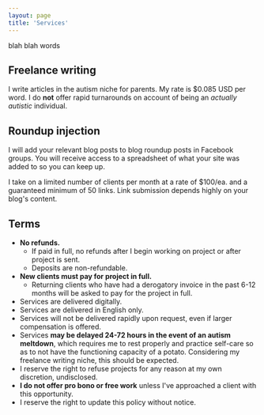 ```yaml
---
layout: page
title: 'Services'
---
```


blah blah words

## Freelance writing
I write articles in the autism niche for parents. My rate is $0.085 USD per word. I do **not** offer rapid turnarounds on account of being an *actually autistic* individual.

## Roundup injection
I will add your relevant blog posts to blog roundup posts in Facebook groups. You will receive access to a spreadsheet of what your site was added to so you can keep up.

I take on a limited number of clients per month at a rate of $100/ea. and a guaranteed minimum of 50 links. Link submission depends highly on your blog's content.

## Terms
* **No refunds.**
  * If paid in full, no refunds after I begin working on project or after project is sent.
  * Deposits are non-refundable.
* **New clients must pay for project in full.**
  * Returning clients who have had a derogatory invoice in the past 6-12 months will be asked to pay for the project in full.
* Services are delivered digitally.
* Services are delivered in English only.
* Services will not be delivered rapidly upon request, even if larger compensation is offered.
* Services **may be delayed 24-72 hours in the event of an autism meltdown**, which requires me to rest properly and practice self-care so as to not have the functioning capacity of a potato. Considering my freelance writing niche, this should be expected.
* I reserve the right to refuse projects for any reason at my own discretion, undisclosed.
* **I do not offer pro bono or free work** unless I've approached a client with this opportunity.
* I reserve the right to update this policy without notice.
